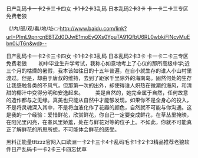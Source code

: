 日产乱码卡一卡2卡三卡四女
卡1卡2卡3乱码
日本乱码2卡3卡
卡一卡二卡三专区免费老狼


《/内/部/观/看/地/址👉http://www.baidu.com/link?url=PImL9pnrcnEBTZd0DJwE1moEyQXs0YpuTA91QfbU6RL0wbkiFlNcvMuEbn0iJT6n&wd》--

日产乱码卡一卡2卡三卡四女
卡1卡2卡3乱码
日本乱码2卡3卡
卡一卡二卡三专区免费老狼
　　初中毕业生升学考试，我称心如意地考上了心仪的那所高级中学;近三个月的枯燥的暑假，我本该如往日的十五年普遍，在自小就生存的谁人小山村里渡过。但是，却由于唐叔的维持，去到了距家千里除外的海南岛。固然何处的生存让我感触各类的不风气，但那第一次的出外，却使得谁人炽热在微潮的海风，和清甜的椰汁中变得分明和安逸起来。
　　美是自然的，她完全属于自然，任何故意的造作都与之无缘。真美也只能从自然中才能够发现。如果你不是全身心的投入，不是将灵魂深入其中，不是将血液化作了花瓣的颜色，自然就不可能与你沟通。这是我的一个经验：爱惜鲜花，欣赏鲜花，你自己一定要变成鲜花，在草丛里掩映，在阳光里闪亮，在春风里娇羞，处在与鲜花对等的位子上。不如此，你就不可能真正了解鲜花的所思所想，不可能体会鲜花的感受。





黑料正能量tttzzz官网入口欧洲一卡2卡三卡4卡乱码毛卡1卡2卡3精品推荐老狼软件日产乱码卡一卡2卡三卡四忘忧草
